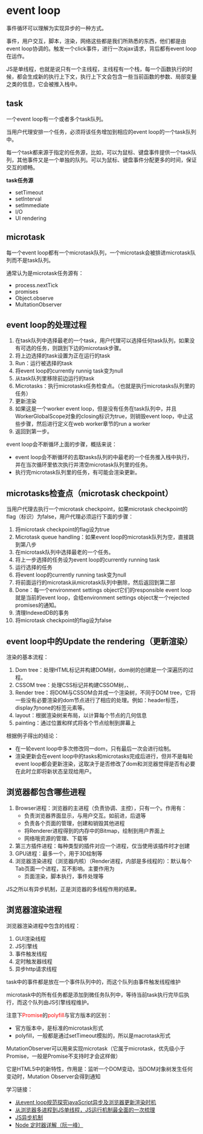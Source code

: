 # event loop #
事件循环可以理解为实现异步的一种方式。

事件，用户交互，脚本，渲染，网络这些都是我们所熟悉的东西，他们都是由event loop协调的。触发一个click事件，进行一次ajax请求，背后都有event loop在运作。

JS是单线程，也就是说只有一个主线程，主线程有一个栈，每一个函数执行的时候，都会生成新的执行上下文，执行上下文会包含一些当前函数的参数、局部变量之类的信息，它会被推入栈中。

## task ##
一个event loop有一个或者多个task队列。

当用户代理安排一个任务，必须将该任务增加到相应的event loop的一个task队列中。

每一个task都来源于指定的任务源，比如，可以为鼠标、键盘事件提供一个task队列，其他事件又是一个单独的队列。可以为鼠标、键盘事件分配更多的时间，保证交互的顺畅。

**task任务源**

- setTimeout
- setInterval
- setImmediate
- I/O
- UI rendering

## microtask ##
每一个event loop都有一个microtask队列，一个microtask会被排进microtask队列而不是task队列。

通常认为是microtask任务源有：

- process.nextTick
- promises
- Object.observe
- MultationObserver

## event loop的处理过程 ##

1. 在task队列中选择最老的一个task，用户代理可以选择任何task队列，如果没有可选的任务，则跳到下边的microtask步骤。
2. 将上边选择的task设置为正在运行的task
3. Run：运行被选择的task
4. 将event loop的currently runnig task变为null
5. 从task队列里移除前边运行的task
6. Microtasks：执行microtasks任务检查点。（也就是执行microtasks队列里的任务）
7. 更新渲染
8. 如果这是一个worker event loop，但是没有任务在task队列中，并且WorkerGlobalScope对象的closing标识为true，则销毁event loop，中止这些步骤，然后进行定义在web worker章节的run a worker
9. 返回到第一步。

event loop会不断循环上面的步骤，概括来说：

- event loop会不断循环的去取tasks队列的中最老的一个任务推入栈中执行，并在当次循环里依次执行并清空microtask队列里的任务。
- 执行完microtask队列里的任务，有可能会渲染更新。

## microtasks检查点（microtask checkpoint） ##

当用户代理去执行一个microtask checkpoint，如果microtask checkpoint的flag（标识）为false，用户代理必须运行下面的步骤：

1. 将microtask checkpoint的flag设为true
2. Microtask queue handling：如果event loop的microtask队列为空，直接跳到第八步
3. 在microtask队列中选择最老的一个任务。
4. 将上一步选择的任务设为event loop的currently running task
5. 运行选择的任务
6. 将event loop的currently running task变为null
7. 将前面运行的microtask从microtask队列中删除，然后返回到第二部
8. Done：每一个environment settings object它们的responsible event loop 就是当前的event loop，会给environment settings object发一个rejected promises的通知。
9. 清理IndexedDB的事务
10. 将microtask checkpoint的flag设为false

## event loop中的Update the rendering（更新渲染） ##

渲染的基本流程：

1. Dom tree：处理HTML标记并构建DOM树，dom树的创建是一个深遍历的过程。
2. CSSOM tree：处理CSS标记并构建CSSOM树，、
3. Render tree：将DOM与CSSOM合并成一个渲染树，不同于DOM tree，它将一些没有必要渲染的dom节点进行了相应的处理。例如：header标签，display为none的标签元素等。
3. layout：根据渲染树来布局，以计算每个节点的几何信息
4. painting：通过位置和样式将各个节点绘制到屏幕上

根据例子得出的结论：
- 在一轮event loop中多次修改同一dom，只有最后一次会进行绘制。
- 渲染更新会在event loop中的tasks和microtasks完成后进行，但并不是每轮event loop都会更新渲染，这取决于是否修改了dom和浏览器觉得是否有必要在此时立即将新状态呈现给用户。

## 浏览器都包含哪些进程 ##
1. Browser进程：浏览器的主进程（负责协调、主控），只有一个。作用有：
	- 负责浏览器界面显示，与用户交互。如前进，后退等
	- 负责各个页面的管理，创建和销毁其他进程
	- 将Renderer进程得到的内存中的Bitmap，绘制到用户界面上
	- 网络哦资源的管理、下载等
2. 第三方插件进程：每种类型的插件对应一个进程，仅当使用该插件时才创建
3. GPU进程：最多一个，用于3D绘制等
4. 浏览器渲染进程（浏览器内核）（Render进程，内部是多线程的）：默认每个Tab页面一个进程，互不影响。主要作用为
	- 页面渲染，脚本执行，事件处理等

JS之所以有异步机制，正是浏览器的多线程作用的结果。

## 浏览器渲染进程 ##
浏览器渲染进程中包含的线程：

1. GUI渲染线程
2. JS引擎线
3. 事件触发线程
4. 定时触发器线程
5. 异步http请求线程

task中的事件都是放在一个事件队列中的，而这个队列由事件触发线程维护

microtask中的所有任务都是添加到微任务队列中，等待当前task执行完毕后执行，而这个队列由JS引擎线程维护。

注意下<font color="red">Promise</font>的<font color="red">polyfill</font>与官方版本的区别：

- 官方版本中，是标准的microtask形式
- polyfill，一般都是通过setTimeout模拟的，所以是macrotask形式

MutationObserver可以用来实现microtask（它属于microtask，优先级小于Promise，一般是Promise不支持时才会这样做）

它是HTML5中的新特性，作用是：监听一个DOM变动，当DOM对象树发生任何变动时，Mutation Observer会得到通知

学习链接：

- [从event loop规范探究javaScript异步及浏览器更新渲染时机](https://github.com/aooy/blog/issues/5)
- [从浏览器多进程到JS单线程，JS运行机制最全面的一次梳理](https://juejin.im/post/5a6547d0f265da3e283a1df7)
- [JS异步机制](https://www.jianshu.com/p/667936441cb5)
- [Node 定时器详解（阮一峰）](http://www.ruanyifeng.com/blog/2018/02/node-event-loop.html)